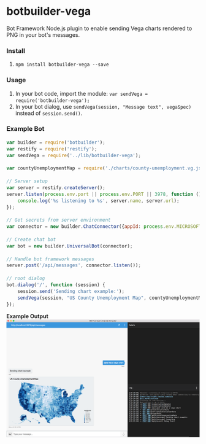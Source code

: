 # botbuilder-vega

Bot Framework Node.js plugin to enable sending Vega charts rendered to PNG in your bot's messages.

### Install
1.  `npm install botbuilder-vega --save`

### Usage
1. In your bot code, import the module: `var sendVega = require('botbuilder-vega');`
2. In your bot dialog, use `sendVega(session, "Message text", vegaSpec)` instead of `session.send()`.

### Example Bot
```js
var builder = require('botbuilder');
var restify = require('restify');
var sendVega = require('../lib/botbuilder-vega');

var countyUnemploymentMap = require('./charts/county-unemployment.vg.json');

// Server setup
var server = restify.createServer();
server.listen(process.env.port || process.env.PORT || 3978, function () {
    console.log('%s listening to %s', server.name, server.url);
});

// Get secrets from server environment
var connector = new builder.ChatConnector({appId: process.env.MICROSOFT_APP_ID, appPassword: process.env.MICROSOFT_APP_PASSWORD});

// Create chat bot
var bot = new builder.UniversalBot(connector);

// Handle bot framework messages
server.post('/api/messages', connector.listen());

// root dialog
bot.dialog('/', function (session) {
    session.send('Sending chart example:');
    sendVega(session, "US County Unemployment Map", countyUnemploymentMap); 
});
```

**Example Output**
![example output](https://raw.githubusercontent.com/nwhitmont/botbuilder-vega/master/examples/example-chart-output.png)
